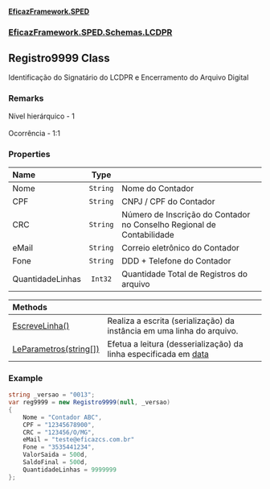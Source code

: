 #### [EficazFramework.SPED](EficazFrameworkSPED.md 'EficazFramework SPED')
### [EficazFramework.SPED.Schemas.LCDPR](EficazFramework.SPED.Schemas.LCDPR.md 'EficazFramework.SPED.Schemas.LCDPR')

## Registro9999 Class

Identificação do Signatário do LCDPR e Encerramento do Arquivo Digital

### Remarks
Nível hierárquico - 1 <br/>  
Ocorrência - 1:1
### Properties

| Name | Type | |
| :--- | :---: | :--- |
| Nome | `String` | Nome do Contador |
| CPF | `String` | CNPJ / CPF do Contador |
| CRC | `String` | Número de Inscrição do Contador no Conselho Regional de Contabilidade |
| eMail | `String` | Correio eletrônico do Contador |
| Fone | `String` | DDD + Telefone do Contador |
| QuantidadeLinhas | `Int32` | Quantidade Total de Registros do arquivo |

| Methods | |
| :--- | :--- |
| [EscreveLinha()](EficazFramework.SPED.Schemas.LCDPR/Registro9999/EscreveLinha().md 'EficazFramework.SPED.Schemas.LCDPR.Registro9999.EscreveLinha()') | Realiza a escrita (serialização) da instância em uma linha do arquivo. |
| [LeParametros(string[])](EficazFramework.SPED.Schemas.LCDPR/Registro9999/LeParametros(string[]).md 'EficazFramework.SPED.Schemas.LCDPR.Registro9999.LeParametros(string[])') | Efetua a leitura (desserialização) da linha especificada em [data](EficazFramework.SPED.Schemas.LCDPR/Registro9999/LeParametros(string[]).md#EficazFramework.SPED.Schemas.LCDPR.Registro9999.LeParametros(string[]).data 'EficazFramework.SPED.Schemas.LCDPR.Registro9999.LeParametros(string[]).data') |

### Example
```csharp  
string _versao = "0013";  
var reg9999 = new Registro9999(null, _versao)  
{  
    Nome = "Contador ABC",  
    CPF = "12345678900",  
    CRC = "123456/O/MG",  
    eMail = "teste@eficazcs.com.br"  
    Fone = "3535441234",  
    ValorSaida = 500d,  
    SaldoFinal = 500d,  
    QuantidadeLinhas = 9999999  
};  
```